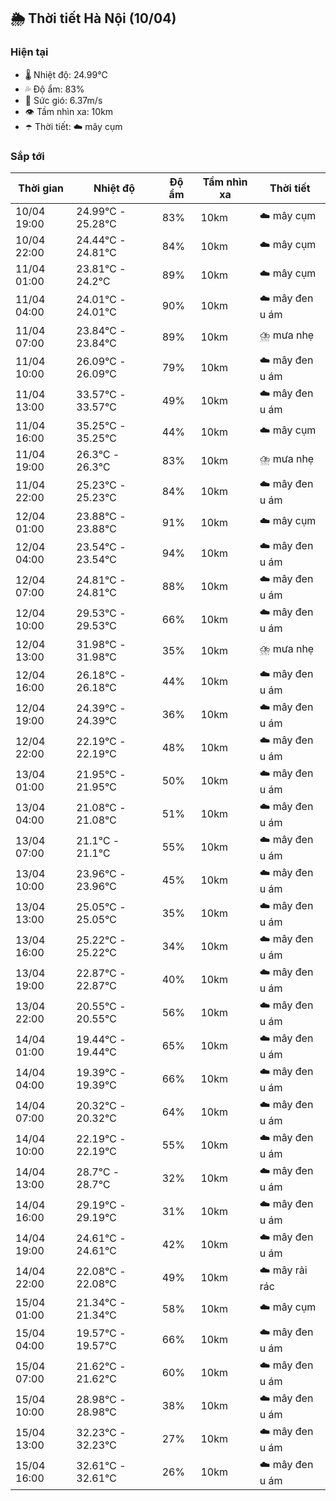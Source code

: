 ## 🌦️ Thời tiết Hà Nội (10/04)

### Hiện tại

- 🌡️ Nhiệt độ: 24.99℃
- 💦 Độ ẩm: 83%
- 💨 Sức gió: 6.37m/s
- 👁️ Tầm nhìn xa: 10km
- ☂️ Thời tiết: ☁️ mây cụm

### Sắp tới

| Thời gian | Nhiệt độ | Độ ẩm | Tầm nhìn xa | Thời tiết |
| --- | --- | --- | --- | --- |
| 10/04 19:00 | 24.99℃ - 25.28℃ | 83% | 10km | ☁️ mây cụm |
| 10/04 22:00 | 24.44℃ - 24.81℃ | 84% | 10km | ☁️ mây cụm |
| 11/04 01:00 | 23.81℃ - 24.2℃ | 89% | 10km | ☁️ mây cụm |
| 11/04 04:00 | 24.01℃ - 24.01℃ | 90% | 10km | ☁️ mây đen u ám |
| 11/04 07:00 | 23.84℃ - 23.84℃ | 89% | 10km | ⛈️ mưa nhẹ |
| 11/04 10:00 | 26.09℃ - 26.09℃ | 79% | 10km | ☁️ mây đen u ám |
| 11/04 13:00 | 33.57℃ - 33.57℃ | 49% | 10km | ☁️ mây đen u ám |
| 11/04 16:00 | 35.25℃ - 35.25℃ | 44% | 10km | ☁️ mây cụm |
| 11/04 19:00 | 26.3℃ - 26.3℃ | 83% | 10km | ⛈️ mưa nhẹ |
| 11/04 22:00 | 25.23℃ - 25.23℃ | 84% | 10km | ☁️ mây đen u ám |
| 12/04 01:00 | 23.88℃ - 23.88℃ | 91% | 10km | ☁️ mây cụm |
| 12/04 04:00 | 23.54℃ - 23.54℃ | 94% | 10km | ☁️ mây đen u ám |
| 12/04 07:00 | 24.81℃ - 24.81℃ | 88% | 10km | ☁️ mây đen u ám |
| 12/04 10:00 | 29.53℃ - 29.53℃ | 66% | 10km | ☁️ mây đen u ám |
| 12/04 13:00 | 31.98℃ - 31.98℃ | 35% | 10km | ⛈️ mưa nhẹ |
| 12/04 16:00 | 26.18℃ - 26.18℃ | 44% | 10km | ☁️ mây đen u ám |
| 12/04 19:00 | 24.39℃ - 24.39℃ | 36% | 10km | ☁️ mây đen u ám |
| 12/04 22:00 | 22.19℃ - 22.19℃ | 48% | 10km | ☁️ mây đen u ám |
| 13/04 01:00 | 21.95℃ - 21.95℃ | 50% | 10km | ☁️ mây đen u ám |
| 13/04 04:00 | 21.08℃ - 21.08℃ | 51% | 10km | ☁️ mây đen u ám |
| 13/04 07:00 | 21.1℃ - 21.1℃ | 55% | 10km | ☁️ mây đen u ám |
| 13/04 10:00 | 23.96℃ - 23.96℃ | 45% | 10km | ☁️ mây đen u ám |
| 13/04 13:00 | 25.05℃ - 25.05℃ | 35% | 10km | ☁️ mây đen u ám |
| 13/04 16:00 | 25.22℃ - 25.22℃ | 34% | 10km | ☁️ mây đen u ám |
| 13/04 19:00 | 22.87℃ - 22.87℃ | 40% | 10km | ☁️ mây đen u ám |
| 13/04 22:00 | 20.55℃ - 20.55℃ | 56% | 10km | ☁️ mây đen u ám |
| 14/04 01:00 | 19.44℃ - 19.44℃ | 65% | 10km | ☁️ mây đen u ám |
| 14/04 04:00 | 19.39℃ - 19.39℃ | 66% | 10km | ☁️ mây đen u ám |
| 14/04 07:00 | 20.32℃ - 20.32℃ | 64% | 10km | ☁️ mây đen u ám |
| 14/04 10:00 | 22.19℃ - 22.19℃ | 55% | 10km | ☁️ mây đen u ám |
| 14/04 13:00 | 28.7℃ - 28.7℃ | 32% | 10km | ☁️ mây đen u ám |
| 14/04 16:00 | 29.19℃ - 29.19℃ | 31% | 10km | ☁️ mây đen u ám |
| 14/04 19:00 | 24.61℃ - 24.61℃ | 42% | 10km | ☁️ mây đen u ám |
| 14/04 22:00 | 22.08℃ - 22.08℃ | 49% | 10km | ☁️ mây rải rác |
| 15/04 01:00 | 21.34℃ - 21.34℃ | 58% | 10km | ☁️ mây cụm |
| 15/04 04:00 | 19.57℃ - 19.57℃ | 66% | 10km | ☁️ mây đen u ám |
| 15/04 07:00 | 21.62℃ - 21.62℃ | 60% | 10km | ☁️ mây đen u ám |
| 15/04 10:00 | 28.98℃ - 28.98℃ | 38% | 10km | ☁️ mây đen u ám |
| 15/04 13:00 | 32.23℃ - 32.23℃ | 27% | 10km | ☁️ mây đen u ám |
| 15/04 16:00 | 32.61℃ - 32.61℃ | 26% | 10km | ☁️ mây đen u ám |
